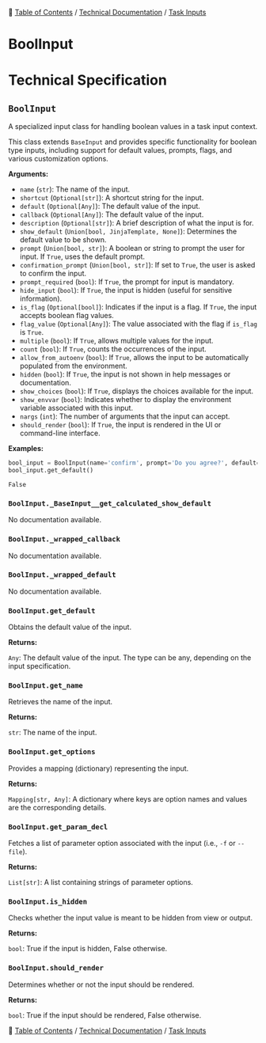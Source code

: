 🔖 [Table of Contents](../../README.md) / [Technical Documentation](../README.md) / [Task Inputs](README.md)

# BoolInput

# Technical Specification

<!--start-doc-->
## `BoolInput`

A specialized input class for handling boolean values in a task input context.

This class extends `BaseInput` and provides specific functionality for boolean type inputs,
including support for default values, prompts, flags, and various customization options.

__Arguments:__

- `name` (`str`): The name of the input.
- `shortcut` (`Optional[str]`): A shortcut string for the input.
- `default` (`Optional[Any]`): The default value of the input.
- `callback` (`Optional[Any]`): The default value of the input.
- `description` (`Optional[str]`): A brief description of what the input is for.
- `show_default` (`Union[bool, JinjaTemplate, None]`): Determines the default value to be shown.
- `prompt` (`Union[bool, str]`): A boolean or string to prompt the user for input. If `True`, uses the default prompt.
- `confirmation_prompt` (`Union[bool, str]`): If set to `True`, the user is asked to confirm the input.
- `prompt_required` (`bool`): If `True`, the prompt for input is mandatory.
- `hide_input` (`bool`): If `True`, the input is hidden (useful for sensitive information).
- `is_flag` (`Optional[bool]`): Indicates if the input is a flag. If `True`, the input accepts boolean flag values.
- `flag_value` (`Optional[Any]`): The value associated with the flag if `is_flag` is `True`.
- `multiple` (`bool`): If `True`, allows multiple values for the input.
- `count` (`bool`): If `True`, counts the occurrences of the input.
- `allow_from_autoenv` (`bool`): If `True`, allows the input to be automatically populated from the environment.
- `hidden` (`bool`): If `True`, the input is not shown in help messages or documentation.
- `show_choices` (`bool`): If `True`, displays the choices available for the input.
- `show_envvar` (`bool`): Indicates whether to display the environment variable associated with this input.
- `nargs` (`int`): The number of arguments that the input can accept.
- `should_render` (`bool`): If `True`, the input is rendered in the UI or command-line interface.

__Examples:__

```python
bool_input = BoolInput(name='confirm', prompt='Do you agree?', default=False)
bool_input.get_default()
```

```
False
```


### `BoolInput._BaseInput__get_calculated_show_default`

No documentation available.


### `BoolInput._wrapped_callback`

No documentation available.


### `BoolInput._wrapped_default`

No documentation available.


### `BoolInput.get_default`

Obtains the default value of the input.

__Returns:__

`Any`: The default value of the input. The type can be any, depending on the input specification.

### `BoolInput.get_name`

Retrieves the name of the input.

__Returns:__

`str`: The name of the input.

### `BoolInput.get_options`

Provides a mapping (dictionary) representing the input.

__Returns:__

`Mapping[str, Any]`: A dictionary where keys are option names and values are the corresponding details.

### `BoolInput.get_param_decl`

Fetches a list of parameter option associated with the input (i.e., `-f` or `--file`).

__Returns:__

`List[str]`: A list containing strings of parameter options.

### `BoolInput.is_hidden`

Checks whether the input value is meant to be hidden from view or output.

__Returns:__

`bool`: True if the input is hidden, False otherwise.

### `BoolInput.should_render`

Determines whether or not the input should be rendered.

__Returns:__

`bool`: True if the input should be rendered, False otherwise.

<!--end-doc-->

🔖 [Table of Contents](../../README.md) / [Technical Documentation](../README.md) / [Task Inputs](README.md)
